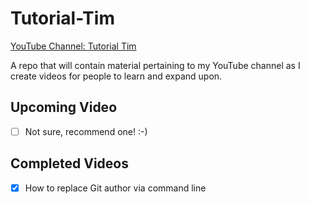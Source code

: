 # Tutorial-Tim
[YouTube Channel: Tutorial Tim](http://www.youtube.com/c/TutorialTim)

A repo that will contain material pertaining to my YouTube channel as I create videos for people to learn and expand upon.

## Upcoming Video
- [ ] Not sure, recommend one! :-)

## Completed Videos
- [x] How to replace Git author via command line
